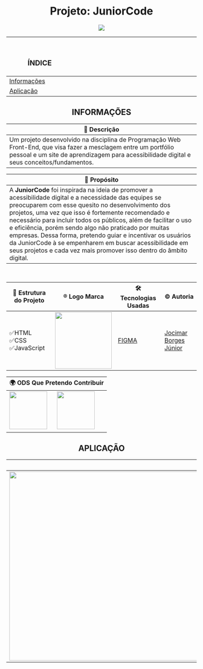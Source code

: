 <h1 align="center"> Projeto: JuniorCode </h1>
<p align="center">
   <img src="http://img.shields.io/static/v1?label=STATUS&message=EM%20DESENVOLVIMENTO&color=red&style=for-the-badge" #vitrinedev/>
</p>
<div align="center">
 
|<h3>ﾠﾠ                                   ÍNDICE                                   </h3>|
|-|
| [Informações](#informações)<br> |
| [Aplicação](#aplicação)<br> |

## <div align="center">INFORMAÇÕES</div>

|📄 **Descrição**|
|-|
|Um projeto desenvolvido na disciplina de Programação Web Front-End, que visa fazer a mesclagem entre um portfólio pessoal e um site de aprendizagem para acessibilidade digital e seus conceitos/fundamentos.|

|📌 **Propósito**|
|-|
|A **JuniorCode** foi inspirada na ideia de promover a acessibilidade digital e a necessidade das equipes se preocuparem com esse quesito no desenvolvimento dos projetos, uma vez que isso é fortemente recomendado e necessário para incluir todos os públicos, além de facilitar o uso e eficiência, porém sendo algo não praticado por muitas empresas. Dessa forma, pretendo guiar e incentivar os usuários da JuniorCode à se empenharem em buscar acessibilidade em seus projetos e cada vez mais promover isso dentro do âmbito digital.| 
<br>
</div>

<div align="center">

|🚀 Estrutura do Projeto| ®️ Logo Marca| 🛠️ Tecnologias Usadas | ©️ **Autoria**|
|-|-|-|-|
|✅HTML<br>✅CSS<br>✅JavaScript|<img src="" width="150" height="150"/>| [FIGMA](https://www.figma.com/design/y6gaqaSXAa5V1601RFjfcO/Meu-Portf%C3%B3lio?node-id=0-1&t=Y8rbmZO59QhSylsO-1)| [Jocimar Borges Júnior](https://github.com/JocimarBJ)|


|🌍 **ODS Que Pretendo Contribuir**
|-|
|<a href="https://brasil.un.org/pt-br/sdgs"><img src= "https://github.com/user-attachments/assets/f931b8b7-74ca-4541-84db-6bff58f0ac74" width="100" height="100"/></a>&nbsp;&nbsp;&nbsp;&nbsp;&nbsp;&nbsp;<a href="https://brasil.un.org/pt-br/sdgs"><img src= "https://github.com/user-attachments/assets/39bdd5f1-0b27-46c7-941b-747a37317ee2" width="100" height="100"/></a>|

</div>

## <div align="center">APLICAÇÃO</div>

<div align="center">

| Tela Inicial |
|-|
|<img src="https://github.com/user-attachments/assets/06cd60d8-eeb2-47d2-8261-5be0cd3f278c" width="1920" height="500"/>|

</div>

